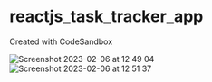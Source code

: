 # reactjs_task_tracker_app
Created with CodeSandbox


![Screenshot 2023-02-06 at 12 49 04](https://user-images.githubusercontent.com/61515313/216908558-5f644f14-214b-4568-ba2e-6844e5a8a973.png)
![Screenshot 2023-02-06 at 12 51 37](https://user-images.githubusercontent.com/61515313/216908683-b2768794-0f6a-4ffa-babe-a917c944f293.png)
